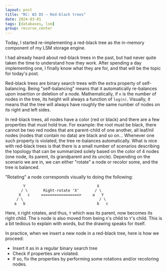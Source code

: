 ```yaml
---
layout: post
title: "RC: W3 D5 — Red-black trees"
date: 2024-03-01
tags: [databases, lsm]
group: recurse_center
---
```


Today, I started re-implementing a red-black tree as the in-memory component of my LSM storage engine.

I had already heard about red-black trees in the past, but had never quite taken the time to understand how they work.
After spending a day implementing one, I finally know what they are for, and that will be the topic for today's post.

Red-black trees are binary search trees with the extra property of self-balancing.
Being "self-balancing" means that it automatically re-balances upon insertion or deletion of a node.
Mathematically, if `n` is the number of nodes in the tree, its height will always a function of `log(n)`.
Visually, it means that the tree will always have roughly the same number of nodes on its right and left sides.

In red-black trees, all nodes have a color (red or black) and there are a few properties that must hold true. For
example: the root must be black, there cannot be two red nodes that are parent-child of one another, all leaf/nil nodes
(nodes that contain no data) are black and so on...
Whenever one such property is violated, the tree re-balances automatically.
What is nice with red-black trees is that there is a small number of scenarios describing the topology that can be
summarized solely based on the color of 4 nodes (one node, its parent, its grandparent and its uncle). Depending on the
scenario we are in, we can either "rotate" a node or recolor some, and the tree is balanced.

"Rotating" a node corresponds visually to doing the following:

```text
        Y                                X
       / \       Right-rotate 'X'       / \
      X   c     =================>     a   Y
     / \                                  / \
    a   b                                b   c
```

Here, `X` right rotates, and thus, `Y` which was its parent, now becomes its right child. The `b` node is also moved
from being `X`'s child to `Y`'s child. This is a bit tedious to explain with words, but the drawing speaks for itself.

In practice, when we insert a new node in a red-black tree, here is how we proceed:

- Insert it as in a regular binary search tree
- Check if properties are violated.
- If so, fix the properties by performing some rotations and/or recoloring nodes. 

